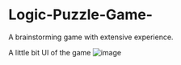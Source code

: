 # Logic-Puzzle-Game-
A brainstorming game with extensive experience.

A little bit UI of the game
![image](https://github.com/deepakthecoder1982/Logic-Puzzle-Game/assets/108220666/1a04854b-fd29-4017-8458-c08cec0a1655)
